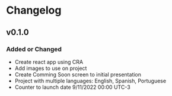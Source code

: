 # Changelog

## v0.1.0

### Added or Changed
- Create react app using CRA
- Add images to use on project
- Create Comming Soon screen to initial presentation
- Project with multiple languages: English, Spanish, Portuguese
- Counter to launch date 9/11/2022 00:00 UTC-3

<!-- ### Removed

- Some packages/libraries from acknowledgements I no longer use -->